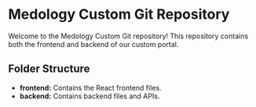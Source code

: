 # Medology Custom Git Repository

Welcome to the Medology Custom Git repository! This repository contains both the frontend and backend of our custom portal.

## Folder Structure

- **frontend:** Contains the React frontend files.
- **backend:** Contains backend files and APIs.


  
